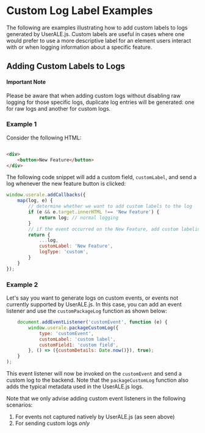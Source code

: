 # Custom Log Label Examples

The following are examples illustrating how to add custom labels to logs generated by UserALE.js. Custom labels are
useful in cases where one would prefer to use a more descriptive label for an element users interact with or when
logging information about a specific feature.

## Adding Custom Labels to Logs

#### Important Note
Please be aware that when adding custom logs without disabling raw logging for those specific logs, duplicate log entries will be generated: one for raw logs and another for custom logs.

### Example 1

Consider the following HTML:

```html

<div>
    <button>New Feature</button>
</div>
```

The following code snippet will add a custom field, `customLabel`, and send a log whenever the new feature button is
clicked:

```js
window.userale.addCallbacks({
    map(log, e) {
        // determine whether we want to add custom labels to the log
        if (e && e.target.innerHTML !== 'New Feature') {
            return log; // normal logging
        }
        // if the event occurred on the New Feature, add custom labeling
        return {
            ...log,
            customLabel: 'New Feature',
            logType: 'custom',
        }
    }
});
```

### Example 2

Let's say you want to generate logs on custom events, or events not currently supported by UserALE.js. In this case, you
can add an event listener and use the `customPackageLog` function as shown below:

```js
    document.addEventListener('customEvent', function (e) {
        window.userale.packageCustomLog({
            type: 'customEvent',
            customLabel: 'custom label',
            customField1: 'custom field',
        }, () => ({customDetails: Date.now()}), true);
    }
);
```

This event listener will now be invoked on the `customEvent` and send a custom log to the backend. Note that the
`packageCustomLog` function also adds the typical metadata used in the UserALE.js logs.

Note that we only advise adding custom event listeners in the following scenarios:

1. For events not captured natively by UserALE.js (as seen above)
2. For sending custom logs *only*
